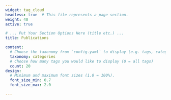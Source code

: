 ```yaml
---
widget: tag_cloud
headless: true  # This file represents a page section.
weight: 40
active: true

# ... Put Your Section Options Here (title etc.) ...
title: Publications

content:
  # Choose the taxonomy from `config.yaml` to display (e.g. tags, categories)
  taxonomy: categories
  # Choose how many tags you would like to display (0 = all tags)
  count: 20
design:
  # Minimum and maximum font sizes (1.0 = 100%).
  font_size_min: 0.7
  font_size_max: 2.0

---
```

